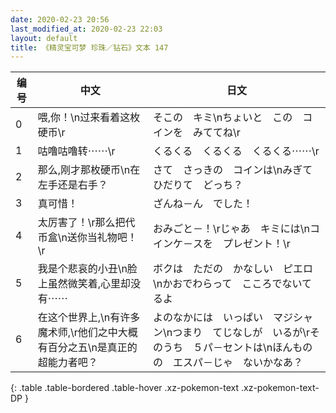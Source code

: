 ```yaml
---
date: 2020-02-23 20:56
last_modified_at: 2020-02-23 22:03
layout: default
title: 《精灵宝可梦 珍珠／钻石》文本 147
---
```

| 编号 | 中文 | 日文 |
| ---- | ---- | ---- |
| 0 | 喂,你！\n过来看着这枚硬币\r | そこの　キミ\nちょいと　この　コインを　みててね\r |
| 1 | 咕噜咕噜转⋯⋯\r | くるくる　くるくる　くるくる⋯⋯\r |
| 2 | 那么,刚才那枚硬币\n在左手还是右手？ | さて　さっきの　コインは\nみぎて　ひだりて　どっち？ |
| 3 | 真可惜！ | ざんね－ん　でした！ |
| 4 | 太厉害了！\r那么把代币盒\n送你当礼物吧！\r | おみごと－！\rじゃあ　キミには\nコインケ－スを　プレゼント！\r |
| 5 | 我是个悲哀的小丑\n脸上虽然微笑着,心里却没有⋯⋯ | ボクは　ただの　かなしい　ピエロ\nかおでわらって　こころでないてるよ |
| 6 | 在这个世界上,\n有许多魔术师,\r他们之中大概有百分之五\n是真正的超能力者吧？ | よのなかには　いっぱい　マジシャン\nつまり　てじなしが　いるが\rそのうち　５パ－セントは\nほんものの　エスパ－じゃ　ないかなあ？ |
{: .table .table-bordered .table-hover .xz-pokemon-text .xz-pokemon-text-DP }